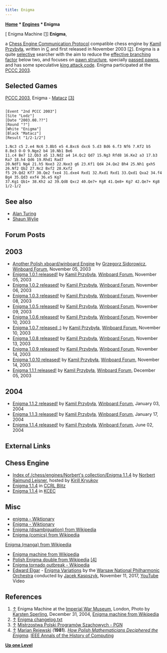 ```yaml
---
title: Enigma
---
```

**[Home](Home "Home") * [Engines](Engines "Engines") * Enigma**

\[ Enigma Machine <a id="cite-note-1" href="#cite-ref-1">[1]</a>
**Enigma**,

a [Chess Engine Communication Protocol](Chess_Engine_Communication_Protocol "Chess Engine Communication Protocol") compatible chess engine by [Kamil Przybyła](Kamil_Przyby%C5%82a "Kamil Przybyła"), written in [C](C "C") and first released in November 2003
<a id="cite-note-2" href="#cite-ref-2">[2]</a>.
Enigma is a quite [selective](Selectivity "Selectivity") searcher with the aim to reduce the [effective branching factor](Branching_Factor "Branching Factor") below two,
and focuses on [pawn structure](Pawn_Structure "Pawn Structure"), specially [passed pawns](Passed_Pawn "Passed Pawn"), and has some speculative [king attack code](King_Safety "King Safety"). Enigma participated at the [PCCC 2003](PCCC_2003 "PCCC 2003").

## Selected Games

[PCCC 2003](PCCC_2003 "PCCC 2003"), Enigma - [Matacz](Matacz "Matacz") <a id="cite-note-3" href="#cite-ref-3">[3]</a>

```

[Event "2nd PCCC 2003"]
[Site "Lodz"]
[Date "2003.08.??"]
[Round "?"]
[White "Enigma"]
[Black "Matacz"]
[Result "1/2-1/2"]

1.Nc3 c5 2.e4 Nc6 3.Bb5 e5 4.Bxc6 dxc6 5.d3 Bd6 6.f3 Nf6 7.Kf2 b5 8.Be3 O-O 9.Nge2 b4 10.Nb1 Be6 
11.c4 Be7 12.Qb3 a5 13.Nd2 a4 14.Qc2 Qd7 15.Ng3 Rfd8 16.Ke2 a3 17.b3 Ra7 18.h4 Qd6 19.Rhd1 Rad7 
20.Ndf1 Ng4 21.h5 Nxe3 22.Nxe3 g6 23.Kf1 Qd4 24.Qe2 Bh4 25.Nh1 gxh5 26.Nf2 Qb2 27.Nc2 Bxf2 28.Kxf2 
f5 29.Qd2 Kf7 30.Qe2 fxe4 31.dxe4 Rxd1 32.Rxd1 Rxd1 33.Qxd1 Qxa2 34.f4 Bg4 35.Qd3 exf4 36.e5 Kg7 
37.Kg1 Qb1+ 38.Kh2 a2 39.Qd8 Qxc2 40.Qe7+ Kg8 41.Qe8+ Kg7 42.Qe7+ Kg8 1/2-1/2

```

## See also

- [Alan Turing](Alan_Turing "Alan Turing")
- [Shaun Wylie](Shaun_Wylie "Shaun Wylie")

## Forum Posts

## 2003

- [Another Polish xboard/winboard Engine](http://www.open-aurec.com/wbforum/viewtopic.php?f=18&t=44988&p=171175) by [Grzegorz Sidorowicz](Grzegorz_Sidorowicz "Grzegorz Sidorowicz"), [Winboard Forum](Computer_Chess_Forums "Computer Chess Forums"), November 05, 2003
- [Enigma 1.0.1 released!](http://www.open-aurec.com/wbforum/viewtopic.php?f=18&t=44992&p=171204) by [Kamil Przybyła](Kamil_Przyby%C5%82a "Kamil Przybyła"), [Winboard Forum](Computer_Chess_Forums "Computer Chess Forums"), November 05, 2003
- [Enigma 1.0.2 released!](http://www.open-aurec.com/wbforum/viewtopic.php?f=18&t=45011&p=171256) by [Kamil Przybyła](Kamil_Przyby%C5%82a "Kamil Przybyła"), [Winboard Forum](Computer_Chess_Forums "Computer Chess Forums"), November 06, 2003
- [Enigma 1.0.3 released!](http://www.open-aurec.com/wbforum/viewtopic.php?f=18&t=45038&p=171369) by [Kamil Przybyła](Kamil_Przyby%C5%82a "Kamil Przybyła"), [Winboard Forum](Computer_Chess_Forums "Computer Chess Forums"), November 08, 2003
- [Enigma 1.0.5 released!](http://www.open-aurec.com/wbforum/viewtopic.php?f=18&t=45060&p=171447) by [Kamil Przybyła](Kamil_Przyby%C5%82a "Kamil Przybyła"), [Winboard Forum](Computer_Chess_Forums "Computer Chess Forums"), November 09, 2003
- [Enigma 1.0.6 released!](http://www.open-aurec.com/wbforum/viewtopic.php?f=18&t=45084&p=171522) by [Kamil Przybyła](Kamil_Przyby%C5%82a "Kamil Przybyła"), [Winboard Forum](Computer_Chess_Forums "Computer Chess Forums"), November 10, 2003
- [Enigma 1.0.7 released :)](http://www.open-aurec.com/wbforum/viewtopic.php?f=18&t=45085&p=171524) by [Kamil Przybyła](Kamil_Przyby%C5%82a "Kamil Przybyła"), [Winboard Forum](Computer_Chess_Forums "Computer Chess Forums"), November 10, 2003
- [Enigma 1.0.8 released!](http://www.open-aurec.com/wbforum/viewtopic.php?f=18&t=45130&p=171641) by [Kamil Przybyła](Kamil_Przyby%C5%82a "Kamil Przybyła"), [Winboard Forum](Computer_Chess_Forums "Computer Chess Forums"), November 13, 2003
- [Enigma 1.0.9 released!](http://www.open-aurec.com/wbforum/viewtopic.php?f=18&t=45132&p=171657) by [Kamil Przybyła](Kamil_Przyby%C5%82a "Kamil Przybyła"), [Winboard Forum](Computer_Chess_Forums "Computer Chess Forums"), November 14, 2003
- [Enigma 1.0.10 released!](http://www.open-aurec.com/wbforum/viewtopic.php?f=18&t=45134&p=171663) by [Kamil Przybyła](Kamil_Przyby%C5%82a "Kamil Przybyła"), [Winboard Forum](Computer_Chess_Forums "Computer Chess Forums"), November 14, 2003
- [Enigma 1.1.1 released!](http://www.open-aurec.com/wbforum/viewtopic.php?f=18&t=45468&p=172808) by [Kamil Przybyła](Kamil_Przyby%C5%82a "Kamil Przybyła"), [Winboard Forum](Computer_Chess_Forums "Computer Chess Forums"), December 05, 2003

## 2004

- [Enigma 1.1.2 released!](http://www.open-aurec.com/wbforum/viewtopic.php?f=18&t=45877&p=174263) by [Kamil Przybyła](Kamil_Przyby%C5%82a "Kamil Przybyła"), [Winboard Forum](Computer_Chess_Forums "Computer Chess Forums"), January 03, 2004
- [Enigma 1.1.3 released!](http://www.open-aurec.com/wbforum/viewtopic.php?f=18&t=46091&p=174898) by [Kamil Przybyła](Kamil_Przyby%C5%82a "Kamil Przybyła"), [Winboard Forum](Computer_Chess_Forums "Computer Chess Forums"), January 17, 2004
- [Enigma 1.1.4 released!](http://www.open-aurec.com/wbforum/viewtopic.php?f=18&t=47747&p=180513) by [Kamil Przybyła](Kamil_Przyby%C5%82a "Kamil Przybyła"), [Winboard Forum](Computer_Chess_Forums "Computer Chess Forums"), June 02, 2004

## External Links

## Chess Engine

- [Index of /chess/engines/Norbert's collection/Enigma 1.1.4](http://kirr.homeunix.org/chess/engines/Norbert%27s%20collection/Enigma%201.1.4%20%5B-xboard%5D/) by [Norbert Raimund Leisner](Norbert_Raimund_Leisner "Norbert Raimund Leisner"), hosted by [Kirill Kryukov](Kirill_Kryukov "Kirill Kryukov")
- [Enigma 1.1.4](http://www.computerchess.org.uk/ccrl/404/cgi/engine_details.cgi?print=Details&each_game=1&eng=Enigma%201.1.4) in [CCRL Blitz](CCRL "CCRL")
- [Enigma 1.1.4](http://kirr.homeunix.org/chess/kcec/cgi/engine_details.cgi?print=Details&eng=Enigma%201.1.4) in [KCEC](KCEC "KCEC")

## Misc

- [enigma - Wiktionary](http://en.wiktionary.org/wiki/enigma)
- [Enigma - Wiktionary](http://en.wiktionary.org/wiki/Enigma)
- [Enigma (disambiguation) from Wikipedia](https://en.wikipedia.org/wiki/Enigma)
- [Enigma (comics) from Wikipedia](https://en.wikipedia.org/wiki/Enigma_%28comics%29)

[Enigma (manga) from Wikipedia](https://en.wikipedia.org/wiki/Enigma_%28manga%29)

- [Enigma machine from Wikipedia](https://en.wikipedia.org/wiki/Enigma_machine)
- [Polish Enigma double from Wikipedia](https://en.wikipedia.org/wiki/Polish_Enigma_double) <a id="cite-note-4" href="#cite-ref-4">[4]</a>
- [Enigma tornado outbreak - Wikipedia](https://en.wikipedia.org/wiki/Enigma_tornado_outbreak)
- [Edward Elgar](https://en.wikipedia.org/wiki/Edward_Elgar) - [Enigma Variations](https://en.wikipedia.org/wiki/Enigma_Variations) by the [Warsaw National Philharmonic Orchestra](https://en.wikipedia.org/wiki/Warsaw_National_Philharmonic_Orchestra) conducted by [Jacek Kaspszyk](https://en.wikipedia.org/wiki/Jacek_Kaspszyk), November 11, 2017, [YouTube](https://en.wikipedia.org/wiki/YouTube) Video

## References

1. <a id="cite-ref-1" href="#cite-note-1">↑</a> Enigma Machine at the [Imperial War Museum](https://en.wikipedia.org/wiki/Imperial_War_Museum), London, Photo by [Karsten Sperling](https://en.wikipedia.org/wiki/User:Sperling), December 31, 2004, [Enigma machine from Wikipedia](https://en.wikipedia.org/wiki/Enigma_machine)
1. <a id="cite-ref-2" href="#cite-note-2">↑</a> [Enigma changelog.txt](http://kirr.homeunix.org/chess/engines/Norbert%27s%20collection/Enigma%201.1.4%20%5B-xboard%5D/enigma114/changelog.txt)
1. <a id="cite-ref-3" href="#cite-note-3">↑</a> [Mistrzostwa Polski Programów Szachowych - PGN](http://mpps.maciej.szmit.info/mpps-2/)
1. <a id="cite-ref-4" href="#cite-note-4">↑</a> [Marian Rejewski](https://en.wikipedia.org/wiki/Marian_Rejewski) (**1981**). *[How Polish Mathematicians Deciphered the Enigma](https://ieeexplore.ieee.org/document/4640685)*. [IEEE Annals of the History of Computing](IEEE#Annals "IEEE")

**[Up one Level](Engines "Engines")**

